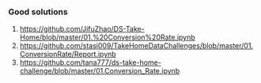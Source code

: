 
### Good solutions
1. https://github.com/JifuZhao/DS-Take-Home/blob/master/01.%20Conversion%20Rate.ipynb
2. https://github.com/stasi009/TakeHomeDataChallenges/blob/master/01.ConversionRate/Report.ipynb
3. https://github.com/tana777/ds-take-home-challenge/blob/master/01.Conversion_Rate.ipynb
